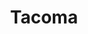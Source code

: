 ---
title: Tacoma
crosslinks:
- youtubefactsbot
- BurningMan
- Seattle
- tmsbmeta
- iamverybadass
- bicycling
- autourbanbot
- trashpandas
- CompTIA
- livven
- raining
- 243rxpc
- personalfinance
- SeattleWA
- news
- makinghiphop
- Fisting
- discgolf
- Serendipity
- gatekeeping
---